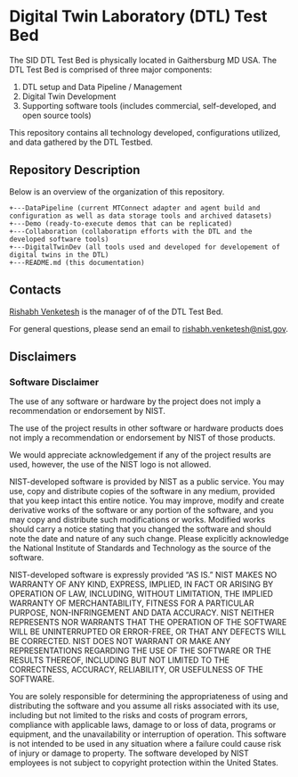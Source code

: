 # Digital Twin Laboratory (DTL) Test Bed

The SID DTL Test Bed is physically located in Gaithersburg MD USA. The DTL Test Bed is comprised of three major components:

1. DTL setup and Data Pipeline / Management
2. Digital Twin Development
3. Supporting software tools (includes commercial, self-developed, and open source tools)

This repository contains all technology developed, configurations utilized, and data gathered by the DTL Testbed.

## Repository Description

Below is an overview of the organization of this repository.

```
+---DataPipeline (current MTConnect adapter and agent build and configuration as well as data storage tools and archived datasets)
+---Demo (ready-to-execute demos that can be replicated)
+---Collaboration (collaboratipn efforts with the DTL and the developed software tools)
+---DigitalTwinDev (all tools used and developed for developement of digital twins in the DTL)
+---README.md (this documentation)
```

## Contacts

[Rishabh Venketesh](https://www.nist.gov/people/rishabh-venketesh) is the manager of of the DTL Test Bed. 

For general questions, please send an email to rishabh.venketesh@nist.gov.

## Disclaimers

###  Software Disclaimer

The use of any software or hardware by the project does not imply a recommendation or endorsement by NIST.

The use of the project results in other software or hardware products does not imply a recommendation or endorsement by NIST of those products.

We would appreciate acknowledgement if any of the project results are used, however, the use of the NIST logo is not allowed.

NIST-developed software is provided by NIST as a public service. You may use, copy and distribute copies of the software in any medium, provided that you keep intact this entire notice. You may improve, modify and create derivative works of the software or any portion of the software, and you may copy and distribute such modifications or works. Modified works should carry a notice stating that you changed the software and should note the date and nature of any such change. Please explicitly acknowledge the National Institute of Standards and Technology as the source of the software.

NIST-developed software is expressly provided “AS IS.” NIST MAKES NO WARRANTY OF ANY KIND, EXPRESS, IMPLIED, IN FACT OR ARISING BY OPERATION OF LAW, INCLUDING, WITHOUT LIMITATION, THE IMPLIED WARRANTY OF MERCHANTABILITY, FITNESS FOR A PARTICULAR PURPOSE, NON-INFRINGEMENT AND DATA ACCURACY. NIST NEITHER REPRESENTS NOR WARRANTS THAT THE OPERATION OF THE SOFTWARE WILL BE UNINTERRUPTED OR ERROR-FREE, OR THAT ANY DEFECTS WILL BE CORRECTED. NIST DOES NOT WARRANT OR MAKE ANY REPRESENTATIONS REGARDING THE USE OF THE SOFTWARE OR THE RESULTS THEREOF, INCLUDING BUT NOT LIMITED TO THE CORRECTNESS, ACCURACY, RELIABILITY, OR USEFULNESS OF THE SOFTWARE.

You are solely responsible for determining the appropriateness of using and distributing the software and you assume all risks associated with its use, including but not limited to the risks and costs of program errors, compliance with applicable laws, damage to or loss of data, programs or equipment, and the unavailability or interruption of operation. This software is not intended to be used in any situation where a failure could cause risk of injury or damage to property. The software developed by NIST employees is not subject to copyright protection within the United States.
